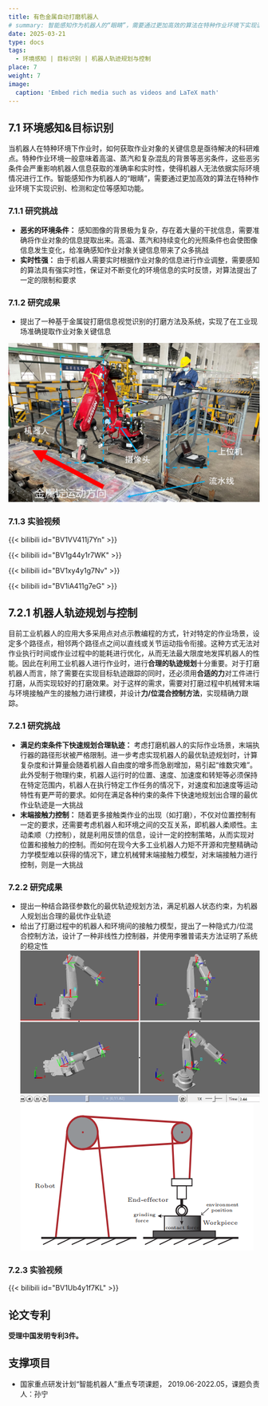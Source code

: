 ```yaml
---
title: 有色金属自动打磨机器人
# summary: 智能感知作为机器人的“眼睛”，需要通过更加高效的算法在特种作业环境下实现识别、检测和定位等感知功能.
date: 2025-03-21
type: docs
tags:
  - 环境感知 | 目标识别 | 机器人轨迹规划与控制
place: 7
weight: 7
image:
  caption: 'Embed rich media such as videos and LaTeX math'
---
```

<!--more-->

## 7.1 环境感知&目标识别

当机器人在特种环境下作业时，如何获取作业对象的关键信息是亟待解决的科研难点。特种作业环境一般意味着高温、蒸汽和复杂混乱的背景等恶劣条件，这些恶劣条件会严重影响机器人信息获取的准确率和实时性，使得机器人无法依据实际环境情况进行工作。智能感知作为机器人的“眼睛”，需要通过更加高效的算法在特种作业环境下实现识别、检测和定位等感知功能。

### 7.1.1 研究挑战

- **恶劣的环境条件：** 感知图像的背景极为复杂，存在着大量的干扰信息，需要准确将作业对象的信息提取出来。高温、蒸汽和持续变化的光照条件也会使图像信息发生变化，给准确感知作业对象关键信息带来了众多挑战
- **实时性强：** 由于机器人需要实时根据作业对象的信息进行作业调整，需要感知的算法具有强实时性，保证对不断变化的环境信息的实时反馈，对算法提出了一定的限制和要求

### 7.1.2 研究成果

- 提出了一种基于金属锭打磨信息视觉识别的打磨方法及系统，实现了在工业现场准确提取作业对象关键信息

![例图](featured.jpg)

### 7.1.3 实验视频

{{< bilibili id="BV1VV411j7Yn" >}}

{{< bilibili id="BV1g44y1r7WK" >}}

{{< bilibili id="BV1xy4y1g7Nv" >}}

{{< bilibili id="BV1iA411g7eG" >}}

## 7.2.1 机器人轨迹规划与控制

目前工业机器人的应用大多采用点对点示教编程的方式，针对特定的作业场景，设定多个路径点，相邻两个路径点之间以直线或关节运动指令衔接。这种方式无法对作业执行时间或作业过程中的能耗进行优化，从而无法最大限度地发挥机器人的性能。因此在利用工业机器人进行作业时，进行**合理的轨迹规划**十分重要。对于打磨机器人而言，除了需要在实现目标轨迹跟踪的同时，还必须用**合适的力**对工件进行打磨，从而实现较好的打磨效果。对于这样的需求，需要对打磨过程中机械臂末端与环境接触产生的接触力进行建模，并设计**力/位混合控制方法**，实现精确力跟踪。

### 7.2.1 研究挑战

- **满足约束条件下快速规划合理轨迹：** 考虑打磨机器人的实际作业场景，末端执行器的路径形状被严格限制。进一步考虑实现机器人的最优轨迹规划时，计算复杂度和计算量会随着机器人自由度的增多而急剧增加，易引起“维数灾难”。此外受制于物理约束，机器人运行时的位置、速度、加速度和转矩等必须保持在特定范围内，机器人在执行特定工作任务的情况下，对速度和加速度等运动特性有更严苛的要求。如何在满足各种约束的条件下快速地规划出合理的最优作业轨迹是一大挑战
- **末端接触力控制：** 随着更多接触类作业的出现（如打磨），不仅对位置控制有一定的要求，还需要考虑机器人和环境之间的交互关系，即机器人柔顺性。主动柔顺（力控制），就是利用反馈的信息，设计一定的控制策略，从而实现对位置和接触力的控制。而如何在现今大多工业机器人力矩不开源和完整精确动力学模型难以获得的情况下，建立机械臂末端接触力模型，对末端接触力进行控制，则是一大挑战

### 7.2.2 研究成果

- 提出一种结合路径参数化的最优轨迹规划方法，满足机器人状态约束，为机器人规划出合理的最优作业轨迹
- 给出了打磨过程中的机器人和环境间的接触力模型，提出了一种隐式力/位混合控制方法，设计了一种非线性力控制器，并使用李雅普诺夫方法证明了系统的稳定性
![例图1](例图1.png)
![例图2](例图2.png)

### 7.2.3 实验视频

{{< bilibili id="BV1Ub4y1f7KL" >}}

## 论文专利

**受理中国发明专利3件。**

## 支撑项目

- 国家重点研发计划“智能机器人”重点专项课题， 2019.06-2022.05，课题负责人：孙宁
